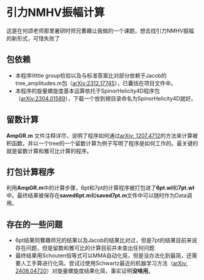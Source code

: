 # 引力NMHV振幅计算

这是在何颂老师那里暑研时师兄曹趣让我做的一个课题，想去找引力NMHV振幅的新形式，可惜失败了

## 包依赖

- 本程序litttle group检验以及与标准答案比对部分依赖于Jacob的tree_amplitudes.m包（[arXiv:2312.17745](https://arxiv.org/abs/2312.17745)），已囊括在项目文件中。
- 本程序的旋量螺旋度基本运算依托于SpinorHelicity4D程序包（[arXiv:2304.01589](https://arxiv.org/abs/2304.01589)），下载一个放到根目录命名为SpinorHelicity4D就好。

## 留数计算

**AmpGR.m** 文件注释详尽，说明了程序如何通过[arXiv: 1207.4712](https://arxiv.org/abs/1207.4712)的方法来计算被积函数。并以一个tree的一个留数计算为例子写明了程序是如何工作的。最关键的就是留数计算和雅可比计算的程序。

## 打包计算程序
利用**AmpGR.m**中的计算步骤，6pt和7pt的计算程序被打包进了**6pt.wl**和**7pt.wl**中。最终结果被保存在**saved6pt.m**和**saved7pt.m**文件中可以随时作为Data调用。

## 存在的一些问题
- 6pt结果同曹趣师兄的结果以及Jacob的结果比对过，但是7pt的结果目前来说存在问题，但是留数和雅可比的计算目前并未查出任何问题
- 最终结果用Schouten恒等式可以MMA自动化简，但是没办法化到最简，还需要人工手算进行化简。尝试过使用Schwartz最近的机器学习方法（[arXiv: 2408.04720](https://arxiv.org/abs/2408.04720)）对旋量螺旋度结果化简，事实证明**没啥用**。


